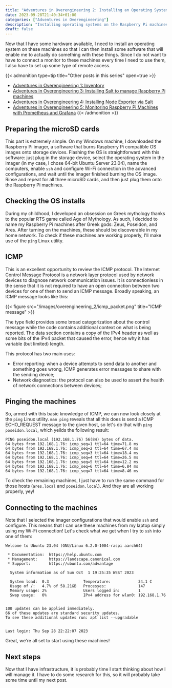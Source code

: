 ```yaml
---
title: "Adventures in Overengineering 2: Installing an Operating System"
date: 2023-09-28T21:40:34+01:00
categories: ["Adventures in Overengineering"]
description: "Installing operating systems on the Raspberry Pi machines, verifying network access with ping, and connecting via ssh."
draft: false
---
```


Now that I have some hardware available, I need to install an operating system on these machines so that I can then install some software that will enable me to actually do something with these things. Since I do not want to have to connect a monitor to these machines every time I need to use them, I also have to set up some type of remote access.

{{< admonition type=tip title="Other posts in this series" open=true >}}
* [Adventures in Overengineering 1: Inventory](https://ornlu-is.github.io/overengineering_1/)
* [Adventures in Overengineering 3: Installing Salt to manage Raspberry Pi machines](https://ornlu-is.github.io/overengineering_3/)
* [Adventures in Overengineering 4: Installing Node Exporter via Salt](https://ornlu-is.github.io/overengineering_4/)
* [Adventures in Overengineering 5: Monitoring Raspberry Pi Machines with Prometheus and Grafana](https://ornlu-is.github.io/overengineering_5/)
{{< /admonition >}}

## Preparing the microSD cards

This part is extremely simple. On my Windows machine, I downloaded the Raspberry Pi imager, a software that burns Raspberry Pi compatible OS images onto storage devices. Flashing the OS is straightforward with this software: just plug in the storage device, select the operating system in the imager (in my case, I chose 64-bit Ubuntu Server 23.04), name the computers, enable `ssh` and configure Wi-Fi connection in the advanced configurations, and wait until the imager finished burning the OS image. Rinse and repeat for all three microSD cards, and then just plug them onto the Raspberry Pi machines.

## Checking the OS installs

During my childhood, I developed an obsession on Greek mythology thanks to the popular RTS game called Age of Mythology. As such, I decided to name my Raspberry Pi machines after Greek gods: Zeus, Poseidon, and Ares. After turning on the machines, these should be discoverable in my home network. To check if these machines are working properly, I'll make use of the `ping` Linux utility.

## ICMP

This is an excellent opportunity to review the ICMP protocol. The Internet Control Message Protocol is a network layer protocol used by network devices to diagnose network communication issues. It is connectionless in the sense that it is not required to have an open connection between two devices for one of them to send an ICMP message. Broadly speaking, an ICMP message looks like this:

{{< figure src="/images/overengineering_2/icmp_packet.png" title="ICMP message" >}}

The type field provides some broad categorization about the control message while the code contains additional context on what is being reported. The data section contains a copy of the IPv4 header as well as some bits of the IPv4 packet that caused the error, hence why it has variable (but limited) length.

This protocol has two main uses:
* Error reporting: when a device attempts to send data to another and something goes wrong, ICMP generates error messages to share with the sending device;
* Network diagnostics: the protocol can also be used to assert the health of network connections between devices;

## Pinging the machines

So, armed with this basic knowledge of ICMP, we can now look closely at the `ping` Linux utility. `man ping` reveals that all this does is send a ICMP ECHO_REQUEST message to the given host, so let's do that with `ping poseidon.local`, which yeilds the following result:

```plaintext
PING poseidon.local (192.168.1.76) 56(84) bytes of data.
64 bytes from 192.168.1.76: icmp_seq=1 ttl=64 time=71.8 ms
64 bytes from 192.168.1.76: icmp_seq=2 ttl=64 time=67.4 ms
64 bytes from 192.168.1.76: icmp_seq=3 ttl=64 time=18.4 ms
64 bytes from 192.168.1.76: icmp_seq=4 ttl=64 time=26.5 ms
64 bytes from 192.168.1.76: icmp_seq=5 ttl=64 time=12.2 ms
64 bytes from 192.168.1.76: icmp_seq=6 ttl=64 time=6.84 ms
64 bytes from 192.168.1.76: icmp_seq=7 ttl=64 time=8.46 ms
```

To check the remaining machines, I just have to run the same command for those hosts (`ares.local` and `poseidon.local`). And they are all working properly, yey!

## Connecting to the machines

Note that I selected the imager configurations that would enable `ssh` and configure. This means that I can use these machines from my laptop simply using my Wi-Fi connection! Let's check what we get when I try to `ssh` into one of them:

```plaintext
Welcome to Ubuntu 23.04 (GNU/Linux 6.2.0-1004-raspi aarch64)

 * Documentation:  https://help.ubuntu.com
 * Management:     https://landscape.canonical.com
 * Support:        https://ubuntu.com/advantage

  System information as of Sun Oct  1 19:25:35 WEST 2023

  System load:  0.3               Temperature:            34.1 C
  Usage of /:   4.7% of 58.21GB   Processes:              147
  Memory usage: 2%                Users logged in:        1
  Swap usage:   0%                IPv4 address for wlan0: 192.168.1.76


100 updates can be applied immediately.
66 of these updates are standard security updates.
To see these additional updates run: apt list --upgradable


Last login: Thu Sep 28 22:22:07 2023
```

Great, we're all set to start using these machines!

## Next steps

Now that I have infrastructure, it is probably time I start thinking about how I will manage it. I have to do some research for this, so it will probably take some time until my next post.
